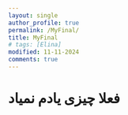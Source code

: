 ```yaml
---
layout: single
author_profile: true
permalink: /MyFinal/
title: MyFinal
# tags: [Elina]
modified: 11-11-2024
comments: true
---
```


# فعلا چیزی یادم نمیاد